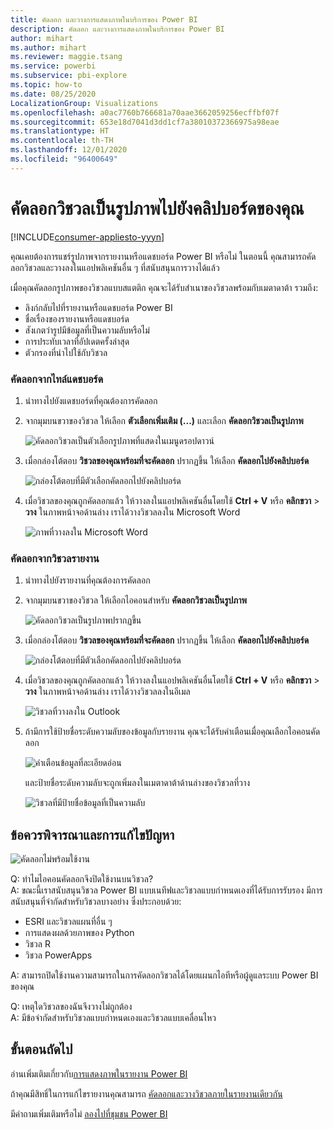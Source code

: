 ```yaml
---
title: คัดลอก และวางการแสดงภาพในบริการของ Power BI
description: คัดลอก และวางการแสดงภาพในบริการของ Power BI
author: mihart
ms.author: mihart
ms.reviewer: maggie.tsang
ms.service: powerbi
ms.subservice: pbi-explore
ms.topic: how-to
ms.date: 08/25/2020
LocalizationGroup: Visualizations
ms.openlocfilehash: a0ac7760b766681a70aae3662059256ecffbf07f
ms.sourcegitcommit: 653e18d7041d3dd1cf7a38010372366975a98eae
ms.translationtype: HT
ms.contentlocale: th-TH
ms.lasthandoff: 12/01/2020
ms.locfileid: "96400649"
---
```

# <a name="copy-a-visual-as-an-image-to-your-clipboard"></a>คัดลอกวิชวลเป็นรูปภาพไปยังคลิปบอร์ดของคุณ

[!INCLUDE[consumer-appliesto-yyyn](../includes/consumer-appliesto-yyyn.md)]

คุณเคยต้องการแชร์รูปภาพจากรายงานหรือแดชบอร์ด Power BI หรือไม่ ในตอนนี้ คุณสามารถคัดลอกวิชวลและวางลงในแอปพลิเคชันอื่น ๆ ที่สนับสนุนการวางได้แล้ว 

เมื่อคุณคัดลอกรูปภาพของวิชวลแบบสแตติก คุณจะได้รับสำเนาของวิชวลพร้อมกับเมตาดาต้า รวมถึง:
* ลิงก์กลับไปที่รายงานหรือแดชบอร์ด Power BI
* ชื่อเรื่องของรายงานหรือแดชบอร์ด
* สังเกตว่ารูปมีข้อมูลที่เป็นความลับหรือไม่
* การประทับเวลาที่อัปเดตครั้งล่าสุด
* ตัวกรองที่นำไปใช้กับวิชวล

### <a name="copy-from-a-dashboard-tile"></a>คัดลอกจากไทล์แดชบอร์ด

1. นำทางไปยังแดชบอร์ดที่คุณต้องการคัดลอก

2. จากมุมบนขวาของวิชวล ให้เลือก **ตัวเลือกเพิ่มเติม (...)** และเลือก **คัดลอกวิชวลเป็นรูปภาพ** 

    ![คัดลอกวิชวลเป็นตัวเลือกรูปภาพที่แสดงในเมนูดรอปดาวน์](media/end-user-copy-paste/power-bi-copy-dashboard.png)

3. เมื่อกล่องโต้ตอบ **วิชวลของคุณพร้อมที่จะคัดลอก** ปรากฏขึ้น ให้เลือก **คัดลอกไปยังคลิปบอร์ด**

    ![กล่องโต้ตอบที่มีตัวเลือกคัดลอกไปยังคลิปบอร์ด](media//end-user-copy-paste/power-bi-copied.png)

4. เมื่อวิชวลของคุณถูกคัดลอกแล้ว ให้วางลงในแอปพลิเคชันอื่นโดยใช้ **Ctrl + V** หรือ **คลิกขวา** > **วาง** ในภาพหน้าจอด้านล่าง เราได้วางวิชวลลงใน Microsoft Word 

    ![ภาพที่วางลงใน Microsoft Word](media//end-user-copy-paste/power-bi-paste-word.png)

### <a name="copy-from-a-report-visual"></a>คัดลอกจากวิชวลรายงาน 

1. นำทางไปยังรายงานที่คุณต้องการคัดลอก

2. จากมุมบนขวาของวิชวล ให้เลือกไอคอนสำหรับ **คัดลอกวิชวลเป็นรูปภาพ** 

    ![คัดลอกวิชวลเป็นรูปภาพปรากฏขึ้น](media/end-user-copy-paste/power-bi-copy-icon.png)

3. เมื่อกล่องโต้ตอบ **วิชวลของคุณพร้อมที่จะคัดลอก** ปรากฏขึ้น ให้เลือก **คัดลอกไปยังคลิปบอร์ด**

    ![กล่องโต้ตอบที่มีตัวเลือกคัดลอกไปยังคลิปบอร์ด](media//end-user-copy-paste/power-bi-copied.png)


4. เมื่อวิชวลของคุณถูกคัดลอกแล้ว ให้วางลงในแอปพลิเคชันอื่นโดยใช้ **Ctrl + V** หรือ **คลิกขวา** > **วาง** ในภาพหน้าจอด้านล่าง เราได้วางวิชวลลงในอีเมล

    ![วิชวลที่วางลงใน Outlook](media//end-user-copy-paste/power-bi-copy-email.png)

5. ถ้ามีการใช้ป้ายชื่อระดับความลับของข้อมูลกับรายงาน คุณจะได้รับคำเตือนเมื่อคุณเลือกไอคอนคัดลอก  

    ![คำเตือนข้อมูลที่ละเอียดอ่อน](media//end-user-copy-paste/power-bi-sensitive.png)

    และป้ายชื่อระดับความลับจะถูกเพิ่มลงในเมตาดาต้าด้านล่างของวิชวลที่วาง 

    ![วิชวลที่มีป้ายชื่อข้อมูลที่เป็นความลับ](media//end-user-copy-paste/power-bi-confidential.png)



## <a name="considerations-and-troubleshooting"></a>ข้อควรพิจารณาและการแก้ไขปัญหา

   ![คัดลอกไม่พร้อมใช้งาน](media//end-user-copy-paste/power-bi-copy-grey.png)


Q: ทำไมไอคอนคัดลอกจึงปิดใช้งานบนวิชวล?    
A: ขณะนี้เราสนับสนุนวิชวล Power BI แบบเนทีฟและวิชวลแบบกำหนดเองที่ได้รับการรับรอง มีการสนับสนุนที่จำกัดสำหรับวิชวลบางอย่าง ซึ่งประกอบด้วย: 
- ESRI และวิชวลแผนที่อื่น ๆ 
- การแสดงผลด้วยภาพของ Python 
- วิชวล R 
- วิชวล PowerApps   

A: สามารถปิดใช้งานความสามารถในการคัดลอกวิชวลได้โดยแผนกไอทีหรือผู้ดูแลระบบ Power BI ของคุณ


Q: เหตุใดวิชวลของฉันจึงวางไม่ถูกต้อง    
A: มีข้อจำกัดสำหรับวิชวลแบบกำหนดเองและวิชวลแบบเคลื่อนไหว 



## <a name="next-steps"></a>ขั้นตอนถัดไป
อ่านเพิ่มเติมเกี่ยวกับ[การแสดงภาพในรายงาน Power BI](end-user-visual-type.md)

ถ้าคุณมีสิทธิ์ในการแก้ไขรายงานคุณสามารถ [คัดลอกและวางวิชวลภายในรายงานเดียวกัน](../visuals/power-bi-visualization-copy-paste.md) 

มีคำถามเพิ่มเติมหรือไม่ [ลองไปที่ชุมชน Power BI](https://community.powerbi.com/)

